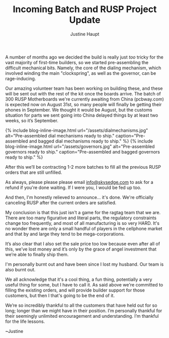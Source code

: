 ﻿---
layout: post
title: Incoming Batch and RUSP Project Update
author: Justine Haupt
---


A number of months ago we decided the build is really just *too* tricky for the vast majority of first-time builders, so we started pre-assembling the difficult mechanical bits. Namely, the core of the dialing mechanism, which involved winding the main "clockspring", as well as the governor, can be rage-inducing. 

Our amazing volunteer team has been working on building these, and these will be sent out with the rest of the kit once the boards arrive. The batch of 300 RUSP Motherboards we're currently awaiting from China (pcbway.com) is expected now on August 31st, so many people will finally be getting their phones in September. We thought it would be August, but the customs situation for parts we sent going into China delayed things by at least two weeks, so it’s September. 

{% include blog-inline-image.html
    url="/assets/dialmechanisms.jpg"
    alt="Pre-assembled dial mechanisms ready to ship."
    caption="Pre-assembled and bagged dial mechanisms ready to ship."
%}
{% include blog-inline-image.html
    url="/assets/governors.jpg"
    alt="Pre-assembled governors ready to ship."
    caption="Pre-assembled and bagged governors ready to ship."
%}

After this we’ll be contracting 1-2 more batches to fill all the previous RUSP orders that are still unfilled. 

As always, please please please email info@skysedge.com to ask for a refund if you're done waiting. If I were you, I would be fed up too.

And then, I'm honestly relieved to announce... it's done. We're officially canceling RUSP after the current orders are satisfied. 

My conclusion is that this just isn't a game for the ragtag team that we are. There are too many figurative and literal parts, the regulatory constraints change too frequently, and most of all manufacturing is so very HARD. It's no wonder there are only a small handful of players in the cellphone market and that by and large they tend to be mega-corporations. 

It’s also clear that I also set the sale price too low because even after all of this, we’ve lost money and it’s only by the grace of angel investment that we’re able to finally ship them.


I'm personally burnt out and have been since I lost my husband. Our team is also burnt out.

We all acknowledge that it's a cool thing, a fun thing, potentially a very useful thing for some, but I have to call it. As said above we're committed to filling the existing orders, and will provide builder support for those customers, but then I that's going to be the end of it. 

We’re so incredibly thankful to all the customers that have held out for so long; longer than we might have in their position. I’m personally thankful for their seemingly unlimited encouragement and understanding. I’m thankful for the life lessons.

~Justine


